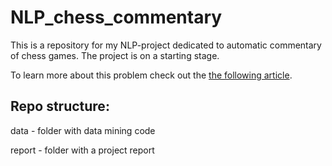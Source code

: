 # NLP_chess_commentary

This is a repository for my NLP-project dedicated to automatic commentary of chess games. 
The project is on a starting stage.

To learn more about this problem check out the [the following article](https://aclanthology.org/P18-1154/).

## Repo structure:

data - folder with data mining code

report - folder with a project report

